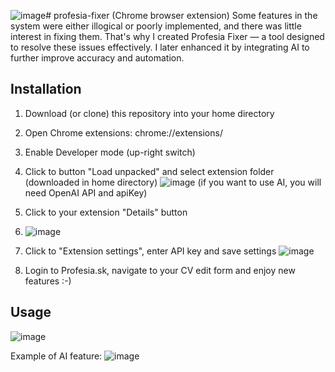 ![image](https://github.com/user-attachments/assets/248be79f-9703-4f6c-bc5e-c1876bc217e1)# profesia-fixer (Chrome browser extension)
Some features in the system were either illogical or poorly implemented, and there was little interest in fixing them. That's why I created Profesia Fixer — a tool designed to resolve these issues effectively. I later enhanced it by integrating AI to further improve accuracy and automation.

## Installation

1. Download (or clone) this repository into your home directory
2. Open Chrome extensions: chrome://extensions/
3. Enable Developer mode (up-right switch)
5. Click to button "Load unpacked" and select extension folder (downloaded in home directory)
![image](https://github.com/user-attachments/assets/ed779ad2-aaa9-4b7b-8d9c-21f298b1e1ee)
(if you want to use AI, you will need OpenAI API and apiKey)

7. Click to your extension "Details" button
8. ![image](https://github.com/user-attachments/assets/d6cca4e4-0f32-4a16-94b3-2bd84f7b8bc2)
9. Click to "Extension settings", enter API key and save settings
![image](https://github.com/user-attachments/assets/3d4a70a9-6b83-4bec-a19a-4d455bcd333c)
11. Login to Profesia.sk, navigate to your CV edit form and enjoy new features :-)



## Usage

![image](https://github.com/user-attachments/assets/78a15f0e-95fe-4833-af7e-e1b7fd0126fd)

Example of AI feature:
![image](https://github.com/user-attachments/assets/224ebb98-3d3b-474c-81d0-00c8c60d60dd)
